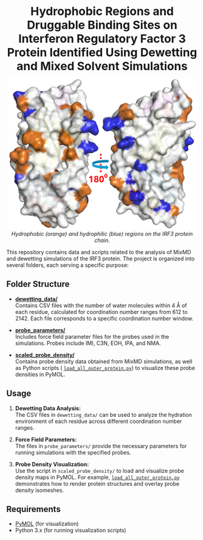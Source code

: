<p align="center">
  <strong style="font-size: 30px;">Hydrophobic Regions and Druggable Binding Sites on Interferon      Regulatory Factor 3 Protein Identified Using Dewetting and Mixed Solvent Simulations</strong>
</p>

<div align="center">
  <img src="./image.png" alt="Hydrophobic (orange) and hydrophilic (blue) regions on IRF3 protein" width="500"/>
  <br>
  <em>Hydrophobic (orange) and hydrophilic (blue) regions on the IRF3 protein chain.</em>
</div>

This repository contains data and scripts related to the analysis of MixMD and dewetting simulations of the IRF3 protein. The project is organized into several folders, each serving a specific purpose:

## Folder Structure

- [**dewetting_data/**](./dewetting_data/)  
  Contains CSV files with the number of water molecules within 4 Å of each residue, calculated for coordination number ranges from 612 to 2142. Each file corresponds to a specific coordination number window.

- [**probe_parameters/**](./probe_parameters/)    
  Includes force field parameter files for the probes used in the simulations. Probes include IMI, C3N, EOH, IPA, and NMA.

- [**scaled_probe_density/**](./scaled_probe_density/)  
  Contains probe density data obtained from MixMD simulations, as well as Python scripts ( [`load_all_outer_protein.py`](scaled_probe_density/load_all_outer_protein.py)) to visualize these probe densities in PyMOL.

## Usage

1. **Dewetting Data Analysis:**  
   The CSV files in `dewetting_data/` can be used to analyze the hydration environment of each residue across different coordination number ranges.

2. **Force Field Parameters:**   
   The files in `probe_parameters/` provide the necessary parameters for running simulations with the specified probes.

3. **Probe Density Visualization:**  
   Use the script in `scaled_probe_density/` to load and visualize probe density maps in PyMOL. For example, [`load_all_outer_protein.py`](scaled_probe_density/load_all_outer_protein.py) demonstrates how to render protein structures and overlay probe density isomeshes.

## Requirements

- [PyMOL](https://pymol.org/) (for visualization)
- Python 3.x (for running visualization scripts)

